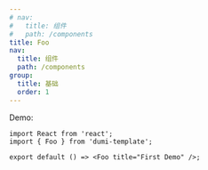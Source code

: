 ```yaml
---
# nav:
#   title: 组件
#   path: /components
title: Foo
nav:
  title: 组件
  path: /components
group:
  title: 基础
  order: 1
---
```


<!-- ## Foo -->

Demo:

```tsx
import React from 'react';
import { Foo } from 'dumi-template';

export default () => <Foo title="First Demo" />;
```
<!-- More skills for writing demo: https://d.umijs.org/guide/demo-principle -->
